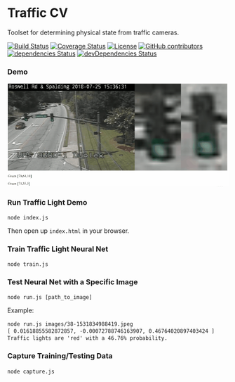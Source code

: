 # Traffic CV
Toolset for determining physical state from traffic cameras.

[![Build Status](https://travis-ci.org/super3/traffic-cv.svg?branch=master)](https://travis-ci.org/super3/traffic-cv)
[![Coverage Status](https://coveralls.io/repos/github/super3/traffic-cv/badge.svg?branch=master)](https://coveralls.io/github/super3/traffic-cv?branch=master)
[![License](https://img.shields.io/badge/license-AGPLv3-blue.svg?label=license)](https://github.com/Storj/super3/traffic-cv/blob/master/LICENSE)
[![GitHub contributors](https://img.shields.io/github/contributors/super3/traffic-cv.svg)](https://github.com/super3/traffic-cv/graphs/contributors)
[![dependencies Status](https://david-dm.org/super3/traffic-cv/status.svg)](https://david-dm.org/super3/traffic-cv)
[![devDependencies Status](https://david-dm.org/super3/traffic-cv/dev-status.svg)](https://david-dm.org/super3/traffic-cv?type=dev)

### Demo
![demo.gif](demo.gif)

### Run Traffic Light Demo
```
node index.js
````
Then open up ```index.html``` in your browser.

### Train Traffic Light Neural Net
```
node train.js
```

### Test Neural Net with a Specific Image
```
node run.js [path_to_image]
```
Example:
```
node run.js images/38-1531834988419.jpeg
[ 0.01618855582872857, -0.00072788746163907, 0.46764020897403424 ]
Traffic lights are 'red' with a 46.76% probability.
```

### Capture Training/Testing Data
```
node capture.js
```

